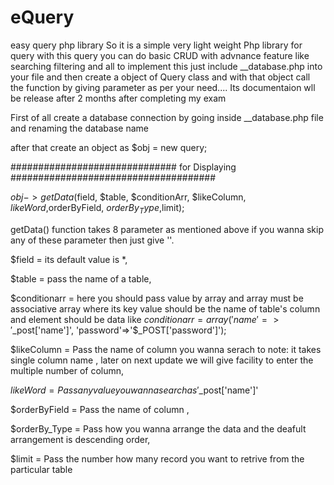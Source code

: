 # eQuery
easy query php library
So it is a simple very light weight Php library for query with this  query you can do basic CRUD with advnance feature like searching filtering and all 
to implement this  just include __database.php into your file 
and then create a object of Query class and with that object call the function by giving parameter as per your need....
Its documentaion wll be release after 2 months after completing my exam 


First of all create a database  connection by going inside __database.php file and renaming the database name 

after that create an object as
$obj = new query;

############################## for Displaying #####################################

$obj->getData($field, $table, $conditionArr, $likeColumn, $likeWord,$orderByField, $orderBy_Type,$limit);

getData() function takes 8 parameter as mentioned above if you wanna skip any of these parameter then just give ''.

$field = its default value is *,

$table = pass the name of a table,

$conditionarr = here you should pass value by array and array must be associative array where its key value should be the name of table's column and element should be data like
                $conditionarr = array( 'name'=>'$_post['name']',
                                        'password'=>'$_POST['password']');

$likeColumn = Pass the name of column you wanna serach to note: it takes single column name , later on next update we will give facility to enter the multiple number of  column,

$likeWord = Pass any value you wanna search as '$_post['name']'

$orderByField = Pass the name of column ,

$orderBy_Type = Pass how you wanna arrange the data and the deafult arrangement is descending order,

$limit = Pass the number how many record you want to retrive from the particular table
